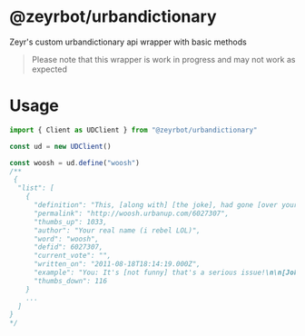 # @zeyrbot/urbandictionary
Zeyr's custom urbandictionary api wrapper with basic methods

> Please note that this wrapper is work in progress and may not work as expected

# Usage
```ts
import { Client as UDClient } from "@zeyrbot/urbandictionary"

const ud = new UDClient()

const woosh = ud.define("woosh")
/**
 {
  "list": [
    {
      "definition": "This, [along with] [the joke], had gone [over your head].",
      "permalink": "http://woosh.urbanup.com/6027307",
      "thumbs_up": 1033,
      "author": "Your real name (i rebel LOL)",
      "word": "woosh",
      "defid": 6027307,
      "current_vote": "",
      "written_on": "2011-08-18T18:14:19.000Z",
      "example": "You: It's [not funny] that's a serious issue!\n\n[Joker]: [WOOSH]!\n\nYou: *Looks up [woosh] on Urban Dictionary*",
      "thumbs_down": 116
    }
    ...
  ]
}
*/
```

